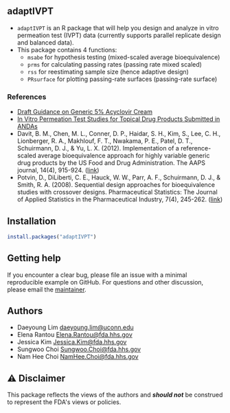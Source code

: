 ## adaptIVPT

+ `adaptIVPT` is an R package that will help you design and analyze in vitro permeation test (IVPT) data (currently supports parallel replicate design and balanced data).
+ This package contains 4 functions:
    * `msabe` for hypothesis testing (mixed-scaled average bioequivalence)
    * `prms` for calculating passing rates (passing rate mixed scaled)
    * `rss` for reestimating sample size (hence adaptive design)
    * `PRsurface` for plotting passing-rate surfaces (passing-rate surface)

### References
+ [Draft Guidance on Generic 5% Acyclovir Cream](https://www.accessdata.fda.gov/drugsatfda_docs/psg/Acyclovir_topical%20cream_RLD%2021478_RV12-16.pdf)
+ [In Vitro Permeation Test Studies for Topical Drug Products Submitted in ANDAs](https://www.fdanews.com/ext/resources/files/2022/10-21-22-InVitroPermeationTestStudiesdraftguidance.pdf?1666376063)
+ Davit, B. M., Chen, M. L., Conner, D. P., Haidar, S. H., Kim, S., Lee, C. H., Lionberger, R. A., Makhlouf, F. T., Nwakama, P. E., Patel, D. T., Schuirmann, D. J., & Yu, L. X. (2012). Implementation of a reference-scaled average bioequivalence approach for highly variable generic drug products by the US Food and Drug Administration. The AAPS journal, 14(4), 915-924. ([link](https://doi.org/10.1208/s12248-012-9406-x))
+ Potvin, D., DiLiberti, C. E., Hauck, W. W., Parr, A. F., Schuirmann, D. J., & Smith, R. A. (2008). Sequential design approaches for bioequivalence studies with crossover designs. Pharmaceutical Statistics: The Journal of Applied Statistics in the Pharmaceutical Industry, 7(4), 245-262. ([link](https://doi.org/10.1002/pst.294))

## Installation
```r
install.packages("adaptIVPT")
```

## Getting help
If you encounter a clear bug, please file an issue with a minimal reproducible example on GitHub. For questions and other discussion, please email the [maintainer](daeyoung.lim@uconn.edu).


## Authors
+ Daeyoung Lim <daeyoung.lim@uconn.edu>
+ Elena Rantou <Elena.Rantou@fda.hhs.gov>
+ Jessica Kim <Jessica.Kim@fda.hhs.gov>
+ Sungwoo Choi <Sungwoo.Choi@fda.hhs.gov>
+ Nam Hee Choi <NamHee.Choi@fda.hhs.gov>

## ⚠️ Disclaimer
This package reflects the views of the authors and ***should not*** be construed to represent the FDA's views or policies.